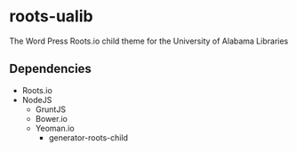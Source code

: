 # roots-ualib
The Word Press Roots.io child theme for the University of Alabama Libraries

## Dependencies
- Roots.io
- NodeJS
    - GruntJS
    - Bower.io
    - Yeoman.io
        - generator-roots-child
